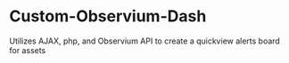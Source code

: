 # Custom-Observium-Dash
Utilizes AJAX, php, and Observium API to create a quickview alerts board for assets
